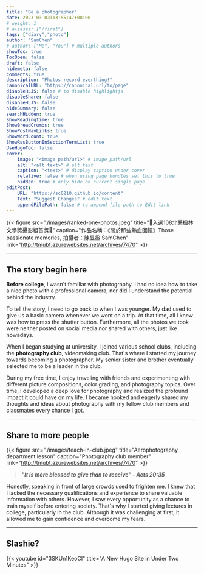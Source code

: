 ```yaml
---
title: "Be a photographer"
date: 2023-03-03T13:55:47+08:00
# weight: 1
# aliases: ["/first"]
tags: ["diary","photo"]
author: "SamChen"
# author: ["Me", "You"] # multiple authors
showToc: true
TocOpen: false
draft: false
hidemeta: false
comments: true
description: "Photos record everthing!"
canonicalURL: "https://canonical.url/to/page"
disableHLJS: false # to disable highlightjs
disableShare: false
disableHLJS: false
hideSummary: false
searchHidden: true
ShowReadingTime: true
ShowBreadCrumbs: true
ShowPostNavLinks: true
ShowWordCount: true
ShowRssButtonInSectionTermList: true
UseHugoToc: false
cover:
    image: "<image path/url>" # image path/url
    alt: "<alt text>" # alt text
    caption: "<text>" # display caption under cover
    relative: false # when using page bundles set this to true
    hidden: true # only hide on current single page
editPost:
    URL: "https://sc0210.github.io/content"
    Text: "Suggest Changes" # edit text
    appendFilePath: false # to append file path to Edit link
---
```

{{< figure src="./images/ranked-one-photos.jpeg" title="🎉入選108北醫楓林文學獎攝影組首獎🎉" caption="作品名稱：《關於那些熱血回憶》Those passionate memories, 拍攝者：陳昱丞 SamChen" link="http://tmubt.azurewebsites.net/archives/7470" >}} 

----
## The story begin here


**Before college**, I wasn't familiar with photography. I had no idea how to take a nice photo with a professional camera, nor did I understand the potential behind the industry.

To tell the story, I need to go back to when I was younger. My dad used to give us a basic camera whenever we went on a trip. At that time, all I knew was how to press the shutter button. Furthermore, all the photos we took were neither posted on social media nor shared with others, just like nowadays.

When I began studying at university, I joined various school clubs, including the **photography club**, videomaking club. That's where I started my journey towards becoming a photographer. My senior sister and brother eventually selected me to be a leader in the club.

During my free time, I enjoy traveling with friends and experimenting with different picture compositions, color grading, and photography topics. Over time, I developed a deep love for photography and realized the profound impact it could have on my life. I became hooked and eagerly shared my thoughts and ideas about photography with my fellow club members and classmates every chance I got.

----

## Share to more people
{{< figure src="./images/teach-in-club.jpeg" title="Aerophotography department lesson" caption="Photography club member" link="http://tmubt.azurewebsites.net/archives/7470" >}} 

> ***"It is more blessed to give than to receive" - Acts 20:35***

Honestly, speaking in front of large crowds used to frighten me. I knew that I lacked the necessary qualifications and experience to share valuable information with others. However, I saw every opportunity as a chance to train myself before entering society. That's why I started giving lectures in college, particularly in the club. Although it was challenging at first, it allowed me to gain confidence and overcome my fears.

----

## Slashie?

{{< youtube id="3SKUn1KeoCI" title="A New Hugo Site in Under Two Minutes" >}}
